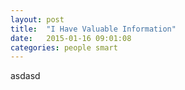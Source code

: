```yaml
---
layout: post
title:  "I Have Valuable Information"
date:   2015-01-16 09:01:08
categories: people smart
---
```


asdasd
